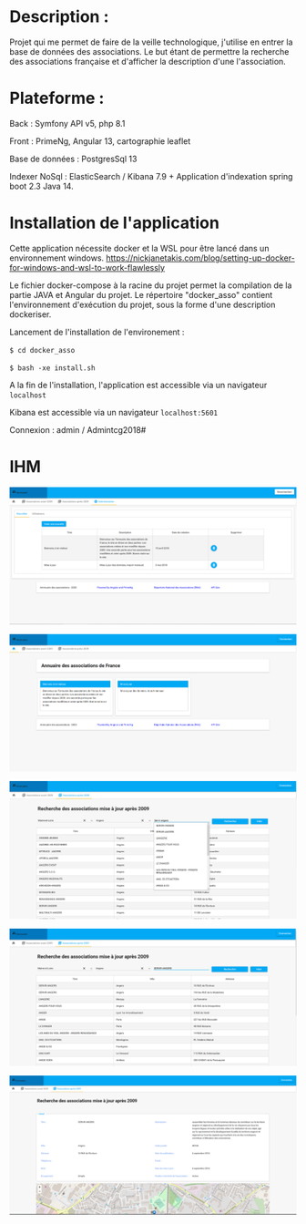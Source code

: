 # Description :

Projet qui me permet de faire de la veille technologique, j'utilise en entrer la base de données des associations.
Le but étant de permettre la recherche des associations française et d'afficher la description d'une l'association. 

# Plateforme : 

Back : Symfony API v5, php 8.1

Front : PrimeNg, Angular 13, cartographie leaflet

Base de données : PostgresSql 13

Indexer NoSql : ElasticSearch / Kibana 7.9 + Application d'indexation spring boot 2.3 Java 14. 

# Installation de l'application

Cette application nécessite docker et la WSL pour être lancé dans un environnement windows.
https://nickjanetakis.com/blog/setting-up-docker-for-windows-and-wsl-to-work-flawlessly

Le fichier docker-compose à la racine du projet permet la compilation de la partie JAVA et Angular du projet.
Le répertoire "docker_asso" contient l'environnement d'exécution du projet, sous la forme d'une description dockeriser.

Lancement de l'installation de l'environement :

`$ cd docker_asso`

`$ bash -xe install.sh`

A la fin de l'installation, l'application est accessible via un navigateur `localhost`

Kibana est accessible via un navigateur `localhost:5601`

Connexion :  admin / Admintcg2018#

# IHM

![Main page](preview/admin.png)

![Exemple admin](preview/home.png)

![Exemple recherche](preview/search.png)

![Exemple recherche](preview/search2.png)

![Exemple d'une association](preview/association.png)
